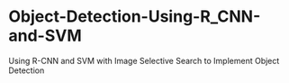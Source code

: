 # Object-Detection-Using-R_CNN-and-SVM
Using R-CNN and SVM with Image Selective Search to Implement Object Detection
